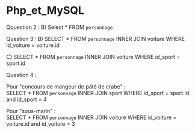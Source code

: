 # Php_et_MySQL

Qquestion 2 : 
B) Select * FROM `personnage` 

Question 3 : 
B) SELECT * FROM `personnage` INNER JOIN voiture WHERE id_voiture = voiture.id

C) SELECT * FROM `personnage` INNER JOIN voiture WHERE id_sport = sport.id

Question 4 : 

Pour "concours de mangeur de pâté de crabe" :   
SELECT * FROM `personnage` INNER JOIN sport WHERE id_sport = sport.id and id_sport = 4 

Pour "sous-marin" :   
SELECT * FROM `personnage` INNER JOIN voiture WHERE id_voiture = voiture.id and id_voiture = 3
